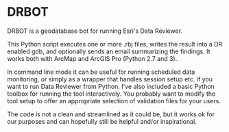 # DRBOT

DRBOT is a geodatabase bot for running Esri's Data Reviewer.

This Python script executes one or more .rbj files, writes the result
into a DR enabled gdb, and optionally sends an email summarizing the
findings. It works both with ArcMap and ArcGIS Pro (Python 2.7 and 3).

In command line mode it can be useful for running scheduled data
monitoring, or simply as a wrapper that handles session setup etc. if
you want to run Data Reviewer from Python. I've also included a basic
Python toolbox for running the tool interactively. You probably want to
modify the tool setup to offer an appropriate selection of validation
files for your users.

The code is not a clean and streamlined as it could be, but it works ok
for our purposes and can hopefully still be helpful and/or
inspirational.
